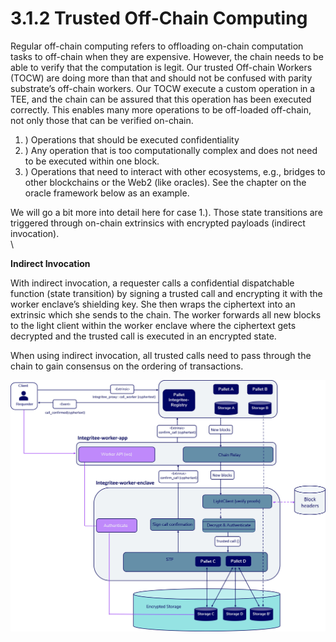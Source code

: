 # 3.1.2 Trusted Off-Chain Computing

Regular off-chain computing refers to offloading on-chain computation tasks to off-chain when they are expensive. However, the chain needs to be able to verify that the computation is legit.  Our trusted Off-chain Workers (TOCW) are doing more than that and should not be confused with parity substrate’s off-chain workers. Our TOCW execute a custom operation in a TEE, and the chain can be assured that this operation has been executed correctly. This enables many more operations to be off-loaded off-chain, not only those that can be verified on-chain.

1. ) Operations that should be executed confidentiality
2. ) Any operation that is too computationally complex and does not need to be executed within one block.
3. ) Operations that need to interact with other ecosystems, e.g., bridges to other blockchains or the Web2 (like oracles). See the chapter on the oracle framework below as an example.

We will go a bit more into detail here for case 1.). Those state transitions are triggered through on-chain extrinsics with encrypted payloads (indirect invocation).\
\


**Indirect Invocation**

With indirect invocation, a requester calls a confidential dispatchable function (state transition) by signing a trusted call and encrypting it with the worker enclave’s shielding key. She then wraps the ciphertext into an extrinsic which she sends to the chain. The worker forwards all new blocks to the light client within the worker enclave where the ciphertext gets decrypted and the trusted call is executed in an encrypted state.

When using indirect invocation, all trusted calls need to pass through the chain to gain consensus on the ordering of transactions.



![](../../.gitbook/assets/3.1.2.jpg)
